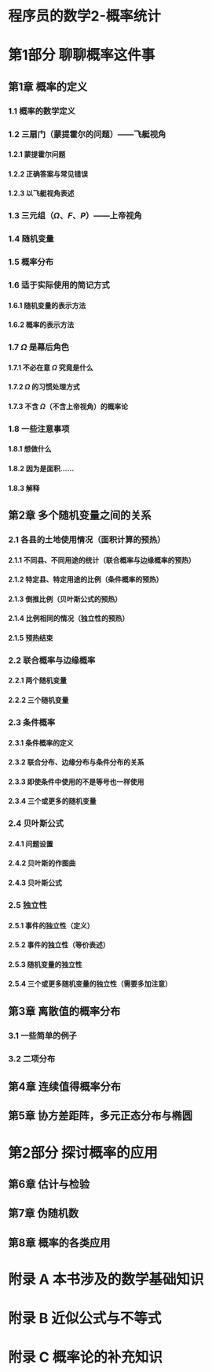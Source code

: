 # 程序员的数学2-概率统计


# 第1部分 聊聊概率这件事

## 第1章 概率的定义

### 1.1 概率的数学定义

### 1.2 三扇门（蒙提霍尔的问题）——飞艇视角

#### 1.2.1 蒙提霍尔问题

#### 1.2.2 正确答案与常见错误

#### 1.2.3 以飞艇视角表述

### 1.3 三元组（$\Omega 、 F 、 P$）——上帝视角

### 1.4 随机变量

### 1.5 概率分布

### 1.6 适于实际使用的简记方式

#### 1.6.1 随机变量的表示方法

#### 1.6.2 概率的表示方法

### 1.7 $\Omega$ 是幕后角色

#### 1.7.1 不必在意 $\Omega$ 究竟是什么

#### 1.7.2 $\Omega$ 的习惯处理方式

#### 1.7.3 不含 $\Omega$（不含上帝视角）的概率论

### 1.8 一些注意事项

#### 1.8.1 想做什么

#### 1.8.2 因为是面积……

#### 1.8.3 解释

## 第2章 多个随机变量之间的关系

### 2.1 各县的土地使用情况（面积计算的预热）

#### 2.1.1 不同县、不同用途的统计（联合概率与边缘概率的预热）

#### 2.1.2 特定县、特定用途的比例（条件概率的预热）

#### 2.1.3 倒推比例（贝叶斯公式的预热）

#### 2.1.4 比例相同的情况（独立性的预热）

#### 2.1.5 预热结束

### 2.2 联合概率与边缘概率

#### 2.2.1 两个随机变量

#### 2.2.2 三个随机变量

### 2.3 条件概率

#### 2.3.1 条件概率的定义

#### 2.3.2 联合分布、边缘分布与条件分布的关系

#### 2.3.3 即使条件中使用的不是等号也一样使用

#### 2.3.4 三个或更多的随机变量

### 2.4 贝叶斯公式

#### 2.4.1 问题设置

#### 2.4.2 贝叶斯的作图曲

#### 2.4.3 贝叶斯公式

### 2.5 独立性

#### 2.5.1 事件的独立性（定义）

#### 2.5.2 事件的独立性（等价表述）

#### 2.5.3 随机变量的独立性

#### 2.5.4 三个或更多随机变量的独立性（需要多加注意）

## 第3章 离散值的概率分布

### 3.1 一些简单的例子

### 3.2 二项分布

## 第4章 连续值得概率分布

## 第5章 协方差距阵，多元正态分布与椭圆

# 第2部分 探讨概率的应用

## 第6章 估计与检验

## 第7章 伪随机数

## 第8章 概率的各类应用

# 附录 A 本书涉及的数学基础知识

# 附录 B 近似公式与不等式

# 附录 C 概率论的补充知识


